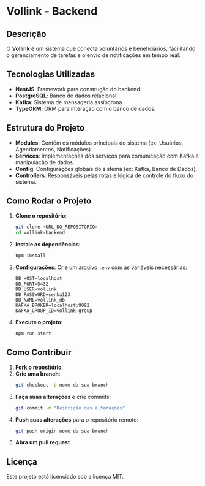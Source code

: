 
# Vollink - Backend

## Descrição
O **Vollink** é um sistema que conecta voluntários e beneficiários, facilitando o gerenciamento de tarefas e o envio de notificações em tempo real.

## Tecnologias Utilizadas
- **NestJS**: Framework para construção do backend.
- **PostgreSQL**: Banco de dados relacional.
- **Kafka**: Sistema de mensageria assíncrona.
- **TypeORM**: ORM para interação com o banco de dados.

## Estrutura do Projeto
- **Modules**: Contém os módulos principais do sistema (ex: Usuários, Agendamentos, Notificações).
- **Services**: Implementações dos serviços para comunicação com Kafka e manipulação de dados.
- **Config**: Configurações globais do sistema (ex: Kafka, Banco de Dados).
- **Controllers**: Responsáveis pelas rotas e lógica de controle do fluxo do sistema.

## Como Rodar o Projeto

1. **Clone o repositório**:
   ```bash
   git clone <URL_DO_REPOSITORIO>
   cd vollink-backend
   ```

2. **Instale as dependências**:
   ```bash
   npm install
   ```

3. **Configurações**:
   Crie um arquivo `.env` com as variáveis necessárias:
   ```plaintext
   DB_HOST=localhost
   DB_PORT=5432
   DB_USER=vollink
   DB_PASSWORD=senha123
   DB_NAME=vollink_db
   KAFKA_BROKER=localhost:9092
   KAFKA_GROUP_ID=vollink-group
   ```

4. **Execute o projeto**:
   ```bash
   npm run start
   ```

## Como Contribuir

1. **Fork o repositório**.
2. **Crie uma branch**:
   ```bash
   git checkout -b nome-da-sua-branch
   ```
3. **Faça suas alterações** e crie commits:
   ```bash
   git commit -m "Descrição das alterações"
   ```
4. **Push suas alterações** para o repositório remoto:
   ```bash
   git push origin nome-da-sua-branch
   ```
5. **Abra um pull request**.

## Licença
Este projeto está licenciado sob a licença MIT.

